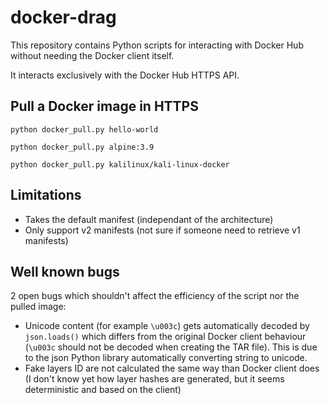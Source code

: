 # docker-drag
This repository contains Python scripts for interacting with Docker Hub without needing the Docker client itself.

It interacts exclusively with the Docker Hub HTTPS API.


## Pull a Docker image in HTTPS

`python docker_pull.py hello-world`

`python docker_pull.py alpine:3.9`

`python docker_pull.py kalilinux/kali-linux-docker`


## Limitations
- Takes the default manifest (independant of the architecture)
- Only support v2 manifests (not sure if someone need to retrieve v1 manifests)


## Well known bugs
2 open bugs which shouldn't affect the efficiency of the script nor the pulled image:
- Unicode content (for example `\u003c`) gets automatically decoded by `json.loads()` which differs from the original Docker client behaviour (`\u003c` should not be decoded when creating the TAR file). This is due to the json Python library automatically converting string to unicode.
- Fake layers ID are not calculated the same way than Docker client does (I don't know yet how layer hashes are generated, but it seems deterministic and based on the client)
